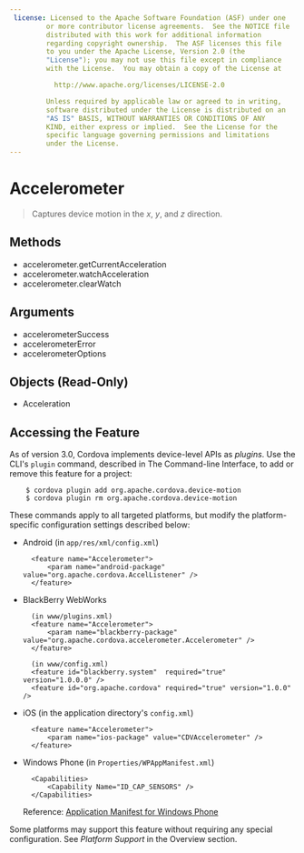 ```yaml
---
 license: Licensed to the Apache Software Foundation (ASF) under one
         or more contributor license agreements.  See the NOTICE file
         distributed with this work for additional information
         regarding copyright ownership.  The ASF licenses this file
         to you under the Apache License, Version 2.0 (the
         "License"); you may not use this file except in compliance
         with the License.  You may obtain a copy of the License at

           http://www.apache.org/licenses/LICENSE-2.0

         Unless required by applicable law or agreed to in writing,
         software distributed under the License is distributed on an
         "AS IS" BASIS, WITHOUT WARRANTIES OR CONDITIONS OF ANY
         KIND, either express or implied.  See the License for the
         specific language governing permissions and limitations
         under the License.
---
```


# Accelerometer

> Captures device motion in the _x_, _y_, and _z_ direction.

## Methods

- accelerometer.getCurrentAcceleration
- accelerometer.watchAcceleration
- accelerometer.clearWatch

## Arguments

- accelerometerSuccess
- accelerometerError
- accelerometerOptions

## Objects (Read-Only)

- Acceleration

## Accessing the Feature

As of version 3.0, Cordova implements device-level APIs as _plugins_.
Use the CLI's `plugin` command, described in The Command-line
Interface, to add or remove this feature for a project:

        $ cordova plugin add org.apache.cordova.device-motion
        $ cordova plugin rm org.apache.cordova.device-motion

These commands apply to all targeted platforms, but modify the
platform-specific configuration settings described below:

* Android (in `app/res/xml/config.xml`)

        <feature name="Accelerometer">
            <param name="android-package" value="org.apache.cordova.AccelListener" />
        </feature>

* BlackBerry WebWorks

        (in www/plugins.xml)
        <feature name="Accelerometer">
            <param name="blackberry-package" value="org.apache.cordova.accelerometer.Accelerometer" />
        </feature>

        (in www/config.xml)
        <feature id="blackberry.system"  required="true" version="1.0.0.0" />
        <feature id="org.apache.cordova" required="true" version="1.0.0" />

* iOS (in the application directory's `config.xml`)

        <feature name="Accelerometer">
            <param name="ios-package" value="CDVAccelerometer" />
        </feature>

* Windows Phone (in `Properties/WPAppManifest.xml`)

        <Capabilities>
            <Capability Name="ID_CAP_SENSORS" />
        </Capabilities>

  Reference: [Application Manifest for Windows Phone](http://msdn.microsoft.com/en-us/library/ff769509%28v=vs.92%29.aspx)

Some platforms may support this feature without requiring any special
configuration.  See _Platform Support_ in the Overview section.
